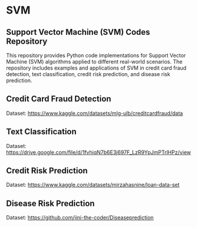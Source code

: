 # SVM

## Support Vector Machine (SVM) Codes Repository
This repository provides Python code implementations for Support Vector Machine (SVM) algorithms applied to different real-world scenarios. The repository includes examples and applications of SVM in credit card fraud detection, text classification, credit risk prediction, and disease risk prediction.

## Credit Card Fraud Detection
Dataset: https://www.kaggle.com/datasets/mlg-ulb/creditcardfraud/data

## Text Classification
Dataset: https://drive.google.com/file/d/1fvhiqN7b6E3j697F_LzR9YpJmPTrlHPz/view

## Credit Risk Prediction
Dataset: https://www.kaggle.com/datasets/mirzahasnine/loan-data-set

## Disease Risk Prediction
Dataset: https://github.com/jini-the-coder/Diseaseprediction

